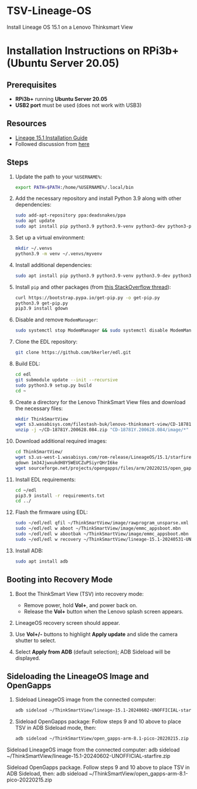 # TSV-Lineage-OS
Install Lineage OS 15.1 on a Lenovo Thinksmart View

# Installation Instructions on RPi3b+ (Ubuntu Server 20.05)

## Prerequisites
- **RPi3b+** running **Ubuntu Server 20.05**
- **USB2 port** must be used (does not work with USB3)

## Resources
- [Lineage 15.1 Installation Guide](https://github.com/pgale/lineage_15.1_Installation_TSV)
- Followed discussion from [here](https://github.com/pgale/lineage_15.1_Installation_TSV/discussions/19)

## Steps

1. Update the path to your `%USERNAME%`:
    ```bash
    export PATH=$PATH:/home/%USERNAME%/.local/bin
    ```

2. Add the necessary repository and install Python 3.9 along with other dependencies:
    ```bash
    sudo add-apt-repository ppa:deadsnakes/ppa
    sudo apt update
    sudo apt install pip python3.9 python3.9-venv python3-dev python3-pip unzip
    ```

3. Set up a virtual environment:
    ```bash
    mkdir ~/.venvs
    python3.9 -m venv ~/.venvs/myvenv
    ```

4. Install additional dependencies:
    ```bash
    sudo apt install pip python3.9 python3.9-venv python3.9-dev python3-pip python3-docopt python3-usb unzip
    ```

5. Install `pip` and other packages (from [this StackOverflow thread](https://stackoverflow.com/a/65644846)):
    ```bash
    curl https://bootstrap.pypa.io/get-pip.py -o get-pip.py
    python3.9 get-pip.py
    pip3.9 install gdown
    ```

6. Disable and remove `ModemManager`:
    ```bash
    sudo systemctl stop ModemManager && sudo systemctl disable ModemManager && sudo apt purge ModemManager
    ```

7. Clone the EDL repository:
    ```bash
    git clone https://github.com/bkerler/edl.git
    ```

8. Build EDL:
    ```bash
    cd edl
    git submodule update --init --recursive
    sudo python3.9 setup.py build
    cd ~
    ```

9. Create a directory for the Lenovo ThinkSmart View files and download the necessary files:
    ```bash
    mkdir ThinkSmartView
    wget s3.wasabisys.com/filestash-buk/lenovo-thinksmart-view/CD-18781Y.200628.084.zip
    unzip -j ~/CD-18781Y.200628.084.zip "CD-18781Y.200628.084/image/*" -d ~/ThinkSmartView/image
    ```

10. Download additional required images:
    ```bash
    cd ThinkSmartView/
    wget s3.us-west-1.wasabisys.com/rom-release/LineageOS/15.1/starfire/lineage-15.1-20240531-UNOFFICIAL-starfire-recovery.img
    gdown 1m34JjwxukdH8Y5WEUCZuPSiyrQHrI6ke
    wget sourceforge.net/projects/opengapps/files/arm/20220215/open_gapps-arm-8.1-pico-20220215.zip
    ```

11. Install EDL requirements:
    ```bash
    cd ~/edl
    pip3.9 install -r requirements.txt
    cd ../
    ```

12. Flash the firmware using EDL:
    ```bash
    sudo ~/edl/edl qfil ~/ThinkSmartView/image/rawprogram_unsparse.xml ~/ThinkSmartView/image/patch0.xml ~/ThinkSmartView/image --loader=/home/%USERNAME%/ThinkSmartView/image/prog_emmc_firehose_8953_ddr.mbn
    sudo ~/edl/edl w aboot ~/ThinkSmartView/image/emmc_appsboot.mbn
    sudo ~/edl/edl w abootbak ~/ThinkSmartView/image/emmc_appsboot.mbn
    sudo ~/edl/edl w recovery ~/ThinkSmartView/lineage-15.1-20240531-UNOFFICIAL-starfire-recovery.img
    ```

13. Install ADB:
    ```bash
    sudo apt install adb
    ```

## Booting into Recovery Mode

1. Boot the ThinkSmart View (TSV) into recovery mode:
    - Remove power, hold **Vol+**, and power back on.
    - Release the **Vol+** button when the Lenovo splash screen appears.

2. LineageOS recovery screen should appear.

3. Use **Vol+/-** buttons to highlight **Apply update** and slide the camera shutter to select.

4. Select **Apply from ADB** (default selection); ADB Sideload will be displayed.

## Sideloading the LineageOS Image and OpenGapps

1. Sideload LineageOS image from the connected computer:
    ```bash
    adb sideload ~/ThinkSmartView/lineage-15.1-20240602-UNOFFICIAL-starfire.zip
    ```

2. Sideload OpenGapps package:
    Follow steps 9 and 10 above to place TSV in ADB Sideload mode, then:
    ```bash
    adb sideload ~/ThinkSmartView/open_gapps-arm-8.1-pico-20220215.zip
    ```


Sideload LineageOS image from the connected computer:
adb sideload ~/ThinkSmartView/lineage-15.1-20240602-UNOFFICIAL-starfire.zip

Sideload OpenGapps package. Follow steps 9 and 10 above to place TSV in ADB Sideload, then:
adb sideload ~/ThinkSmartView/open_gapps-arm-8.1-pico-20220215.zip
